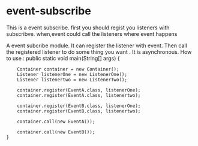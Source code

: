 # event-subscribe
This is a event subscribe.
first you should regist you listeners with subscribve.
when,event could call the listeners where event happens

A event subcribe module. It can register the listener with event. Then call the registered listener to do some thing you want . It is asynchronous. 
How to use :
  public static void main(String[] args) {

        Container container = new Container();
        Listener listenerOne = new ListenerOne();
        Listener listenertwo = new ListenerTwo();

        container.register(EventA.class, listenerOne);
        container.register(EventA.class, listenertwo);

        container.register(EventB.class, listenerOne);
        container.register(EventB.class, listenertwo);

        container.call(new EventA());

        container.call(new EventB());
    }
